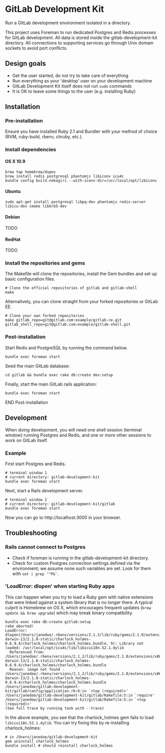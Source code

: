 # GitLab Development Kit

Run a GitLab development environment isolated in a directory.

This project uses Foreman to run dedicated Postgres and Redis processes for
GitLab development. All data is stored inside the gitlab-development-kit
directory. All connections to supporting services go through Unix domain
sockets to avoid port conflicts.

## Design goals

- Get the user started, do not try to take care of everything
- Run everything as your 'desktop' user on your development machine
- GitLab Development Kit itself does not run `sudo` commands
- It is OK to leave some things to the user (e.g. installing Ruby)

## Installation

### Pre-installation

Ensure you have installed Ruby 2.1 and Bundler with your method of choice (RVM, ruby-build, rbenv, chruby, etc.).

### Install dependencies

#### OS X 10.9

```
brew tap homebrew/dupes
brew install redis postgresql phantomjs libiconv icu4c
bundle config build.nokogiri --with-iconv-dir=/usr/local/opt/libiconv
```

#### Ubuntu

```
sudo apt-get install postgresql libpq-dev phantomjs redis-server libicu-dev cmake libkrb5-dev
```

#### Debian

TODO

#### RedHat

TODO

### Install the repositories and gems

The Makefile will clone the repositories, install the Gem bundles and set up
basic configuration files.

```
# Clone the official repositories of gitlab and gitlab-shell
make
```

Alternatively, you can clone straight from your forked repositories or GitLab EE.

```
# Clone your own forked repositories
make gitlab_repo=git@gitlab.com:example/gitlab-ce.git gitlab_shell_repo=git@gitlab.com:example/gitlab-shell.git
```

### Post-installation

Start Redis and PostgreSQL by running the command below.

    bundle exec foreman start

Seed the main GitLab database:

    cd gitlab && bundle exec rake db:create dev:setup

Finally, start the main GitLab rails application:

    bundle exec foreman start

END Post-installation

## Development

When doing development, you will need one shell session (terminal window)
running Postgres and Redis, and one or more other sessions to work on GitLab
itself.

### Example

First start Postgres and Redis.

```
# terminal window 1
# current directory: gitlab-development-kit
bundle exec foreman start
```

Next, start a Rails development server.

```
# terminal window 2
# current directory: gitlab-development-kit/gitlab
bundle exec foreman start
```

Now you can go to http://localhost:3000 in your browser.

## Troubleshooting

### Rails cannot connect to Postgres

- Check if foreman is running in the gitlab-development-kit directory.
- Check for custom Postgres connection settings defined via the environment; we
  assume none such variables are set. Look for them with `set | grep '^PG'`.

### 'LoadError: dlopen' when starting Ruby apps

This can happen when you try to load a Ruby gem with native extensions that
were linked against a system library that is no longer there. A typical culprit
is Homebrew on OS X, which encourages frequent updates (`brew update && brew
upgrade`) which may break binary compatibility.

```
bundle exec rake db:create gitlab:setup
rake aborted!
LoadError: dlopen(/Users/janedoe/.rbenv/versions/2.1.2/lib/ruby/gems/2.1.0/extensions/x86_64-darwin-13/2.1.0-static/charlock_holmes-0.6.9.4/charlock_holmes/charlock_holmes.bundle, 9): Library not loaded: /usr/local/opt/icu4c/lib/libicui18n.52.1.dylib
  Referenced from: /Users/janedoe/.rbenv/versions/2.1.2/lib/ruby/gems/2.1.0/extensions/x86_64-darwin-13/2.1.0-static/charlock_holmes-0.6.9.4/charlock_holmes/charlock_holmes.bundle
  Reason: image not found - /Users/janedoe/.rbenv/versions/2.1.2/lib/ruby/gems/2.1.0/extensions/x86_64-darwin-13/2.1.0-static/charlock_holmes-0.6.9.4/charlock_holmes/charlock_holmes.bundle
/Users/janedoe/gitlab-development-kit/gitlab/config/application.rb:6:in `<top (required)>'
/Users/janedoe/gitlab-development-kit/gitlab/Rakefile:5:in `require'
/Users/janedoe/gitlab-development-kit/gitlab/Rakefile:5:in `<top (required)>'
(See full trace by running task with --trace)
```

In the above example, you see that the charlock_holmes gem fails to load
`libicui18n.52.1.dylib`. You can try fixing this by re-installing
charlock_holmes:

```
# in /Users/janedoe/gitlab-development-kit
gem uninstall charlock_holmes
bundle install # should reinstall charlock_holmes
```
